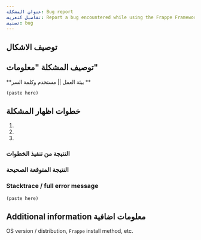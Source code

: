 ```yaml
---
عنوان المشكلة: Bug report
تفاصيل كتعريف: Report a bug encountered while using the Frappe Framework
تصنيف: bug
---
```


## توصيف الاشكال

## توصيف المشكلة "معلومات"


**بيئة العمل || مستخدم وكلمة السر **


```
(paste here)
```

## خطوات اظهار المشكلة 

1.
2.
3.

### النتيجة من تنفيذ الخطوات 

### النتيجة المتوقعة الصحيحة

### Stacktrace / full error message

```
(paste here)
```

## Additional information معلومات اضافية

OS version / distribution, `Frappe` install method, etc.
